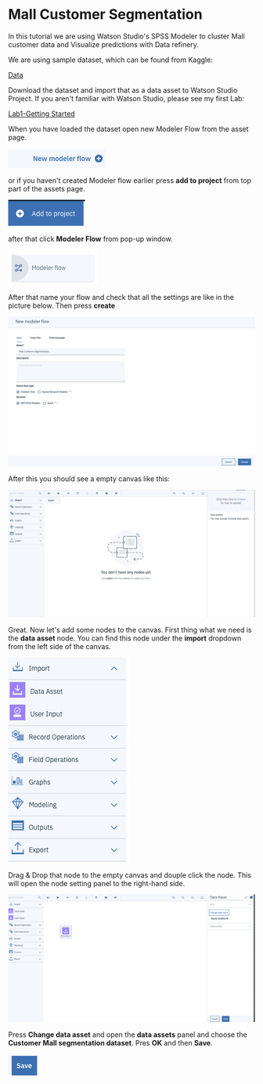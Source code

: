 # Mall Customer Segmentation

In this tutorial we are using Watson Studio's SPSS Modeler to cluster Mall customer data and Visualize predictions with Data refinery.

We are using sample dataset, which can be found from Kaggle:

[Data](https://www.kaggle.com/vjchoudhary7/customer-segmentation-tutorial-in-python "Data")

Download the dataset and import that as a data asset to Watson Studio Project. If you aren't familiar with Watson Studio, please see my first Lab:

[Lab1-Getting Started](https://github.com/LasseHuotari/WatsonWorkshop/tree/master/Lab1-GettingStarted "Lab1-Getting Started")

When you have loaded the dataset open new Modeler Flow from the asset page.

![](images/newflow.png)

or if you haven't created Modeler flow earlier press **add to project** from top part of the assets page.

![](images/addtoproject.png)

after that click **Modeler Flow** from pop-up window.

![](images/modelerflowadd.png)

After that name your flow and check that all the settings are like in the picture below. Then press **create**

![](images/flowsettings.png)

After this you should see a empty canvas like this:

![](images/emptyflow.png)

Great. Now let's add some nodes to the canvas. First thing what we need is the **data asset** node. You can find this node under the **import** dropdown from the left side of the canvas.

![](images/dataasset.png)

Drag & Drop that node to the empty canvas and douple click the node. This will open the node setting panel to the right-hand side.

![](images/datasettings.png)

Press **Change data asset** and open the **data assets** panel and choose the **Customer Mall segmentation dataset**. Pres **OK** and then **Save**.

![](images/save.png)
